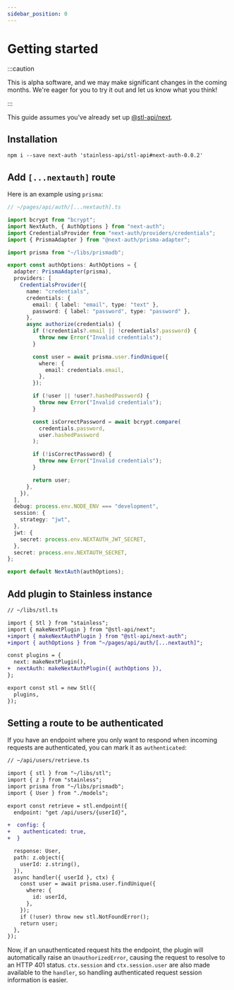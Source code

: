 ```yaml
---
sidebar_position: 0
---
```


# Getting started

:::caution

This is alpha software, and we may make significant changes in the coming months.
We're eager for you to try it out and let us know what you think!

:::

This guide assumes you've already set up [@stl-api/next](/stl/next/getting-started).

## Installation

```
npm i --save next-auth 'stainless-api/stl-api#next-auth-0.0.2'
```

## Add `[...nextauth]` route

Here is an example using `prisma`:

```ts
// ~/pages/api/auth/[...nextauth].ts

import bcrypt from "bcrypt";
import NextAuth, { AuthOptions } from "next-auth";
import CredentialsProvider from "next-auth/providers/credentials";
import { PrismaAdapter } from "@next-auth/prisma-adapter";

import prisma from "~/libs/prismadb";

export const authOptions: AuthOptions = {
  adapter: PrismaAdapter(prisma),
  providers: [
    CredentialsProvider({
      name: "credentials",
      credentials: {
        email: { label: "email", type: "text" },
        password: { label: "password", type: "password" },
      },
      async authorize(credentials) {
        if (!credentials?.email || !credentials?.password) {
          throw new Error("Invalid credentials");
        }

        const user = await prisma.user.findUnique({
          where: {
            email: credentials.email,
          },
        });

        if (!user || !user?.hashedPassword) {
          throw new Error("Invalid credentials");
        }

        const isCorrectPassword = await bcrypt.compare(
          credentials.password,
          user.hashedPassword
        );

        if (!isCorrectPassword) {
          throw new Error("Invalid credentials");
        }

        return user;
      },
    }),
  ],
  debug: process.env.NODE_ENV === "development",
  session: {
    strategy: "jwt",
  },
  jwt: {
    secret: process.env.NEXTAUTH_JWT_SECRET,
  },
  secret: process.env.NEXTAUTH_SECRET,
};

export default NextAuth(authOptions);
```

## Add plugin to Stainless instance

```diff
// ~/libs/stl.ts

import { Stl } from "stainless";
import { makeNextPlugin } from "@stl-api/next";
+import { makeNextAuthPlugin } from "@stl-api/next-auth";
+import { authOptions } from "~/pages/api/auth/[...nextauth]";

const plugins = {
  next: makeNextPlugin(),
+  nextAuth: makeNextAuthPlugin({ authOptions }),
};

export const stl = new Stl({
  plugins,
});
```

## Setting a route to be authenticated

If you have an endpoint where you only want to respond when incoming
requests are authenticated, you can mark it as `authenticated`:

```diff
// ~/api/users/retrieve.ts

import { stl } from "~/libs/stl";
import { z } from "stainless";
import prisma from "~/libs/prismadb";
import { User } from "./models";

export const retrieve = stl.endpoint({
  endpoint: "get /api/users/{userId}",

+  config: {
+    authenticated: true,
+  }

  response: User,
  path: z.object({
    userId: z.string(),
  }),
  async handler({ userId }, ctx) {
    const user = await prisma.user.findUnique({
      where: {
        id: userId,
      },
    });
    if (!user) throw new stl.NotFoundError();
    return user;
  },
});
```

Now, if an unauthenticated request hits the endpoint, the plugin will
automatically raise an `UnauthorizedError`, causing the request to resolve
to an HTTP 401 status. `ctx.session` and `ctx.session.user` are also made
available to the `handler`, so handling authenticated request session
information is easier.
